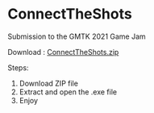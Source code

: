 # ConnectTheShots
Submission to the GMTK 2021 Game Jam


Download : 
[ConnectTheShots.zip](https://github.com/iliur/ConnectTheShots/files/10610142/ConnectTheShots.zip)

Steps: 
1. Download ZIP file
2. Extract and open the .exe file
3. Enjoy
